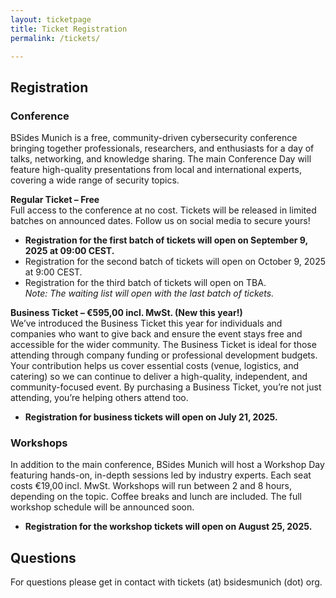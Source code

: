```yaml
---
layout: ticketpage
title: Ticket Registration
permalink: /tickets/

---
```


## Registration
### Conference
BSides Munich is a free, community-driven cybersecurity conference bringing together professionals, researchers, and enthusiasts for a day of talks, networking, and knowledge sharing. The main Conference Day will feature high-quality presentations from local and international experts, covering a wide range of security topics.

**Regular Ticket – Free**  
Full access to the conference at no cost.  Tickets will be released in limited batches on announced dates. Follow us on social media to secure yours!  
* **Registration for the first batch of tickets will open on September 9, 2025 at 09:00 CEST.**  
* Registration for the second batch of tickets will open on October 9, 2025 at 9:00 CEST.  
* Registration for the third batch of tickets will open on TBA.  
*Note: The waiting list will open with the last batch of tickets.*

**Business Ticket – €595,00 incl. MwSt. (New this year!)**  
We’ve introduced the Business Ticket this year for individuals and companies who want to give back and ensure the event stays free and accessible for the wider community. The Business Ticket is ideal for those attending through company funding or professional development budgets. Your contribution helps us cover essential costs (venue, logistics, and catering) so we can continue to deliver a high-quality, independent, and community-focused event.
 By purchasing a Business Ticket, you’re not just attending, you’re helping others attend too.  
* **Registration for business tickets will open on July 21, 2025.**

### Workshops
In addition to the main conference, BSides Munich will host a Workshop Day featuring hands-on, in-depth sessions led by industry experts.
Each seat costs €19,00 incl. MwSt. Workshops will run between 2 and 8 hours, depending on the topic. Coffee breaks and lunch are included. The full workshop schedule will be announced soon.  
* **Registration for the workshop tickets will open on August 25, 2025.**

## Questions
For questions please get in contact with tickets (at) bsidesmunich (dot) org.